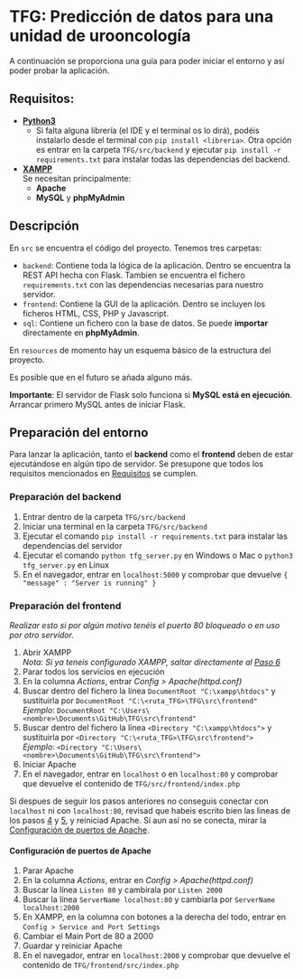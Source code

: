 # TFG: Predicción de datos para una unidad de urooncología
A continuación se proporciona una guía para poder iniciar el entorno y así poder probar la aplicación.

## Requisitos:
  - [**Python3**](https://www.python.org/downloads/)
    - Si falta alguna librería (el IDE y el terminal os lo dirá), podéis instalarlo desde el terminal con ```pip install <libreria>```.
    Otra opción es entrar en la carpeta ```TFG/src/backend``` y ejecutar ```pip install -r requirements.txt``` para instalar
    todas las dependencias del backend.
  - [**XAMPP**](https://www.apachefriends.org/download.html)
    <br>Se necesitan principalmente:
    - **Apache**
    - **MySQL** y **phpMyAdmin**
## Descripción
En ```src``` se encuentra el código del proyecto. Tenemos tres carpetas:
  - ```backend```: Contiene toda la lógica de la aplicación. Dentro se encuentra la REST API hecha con Flask. Tambien se encuentra el
                   fichero ```requirements.txt``` con las dependencias necesarias para nuestro servidor.
  - ```frontend```: Contiene la GUI de la aplicación. Dentro se incluyen los ficheros HTML, CSS, PHP y Javascript.
  - ```sql```: Contiene un fichero con la base de datos. Se puede **importar** directamente en **phpMyAdmin**.

En ```resources``` de momento hay un esquema básico de la estructura del proyecto.

Es posible que en el futuro se añada alguno más.

**Importante**: El servidor de Flask solo funciona si **MySQL está en ejecución**. Arrancar primero MySQL antes de iniciar Flask.

## Preparación del entorno
Para lanzar la aplicación, tanto el **backend** como el **frontend** deben de estar ejecutándose en algún tipo de servidor.
Se presupone que todos los requisitos mencionados en [Requisitos](#Requisitos) se cumplen.

### Preparación del backend
  1. Entrar dentro de la carpeta ```TFG/src/backend```
  2. Iniciar una terminal en la carpeta ```TFG/src/backend```
  3. Ejecutar el comando ```pip install -r requirements.txt``` para instalar las dependencias del servidor
  4. Ejecutar el comando ```python tfg_server.py``` en Windows o Mac o ```python3 tfg_server.py``` en Linux
  5. En el navegador, entrar en ```localhost:5000``` y comprobar que devuelve ```{ "message" : "Server is running" }```
  
 ### Preparación del frontend

  *Realizar esto si por algún motivo tenéis el puerto 80 bloqueado o en uso por otro servidor.*

  1. Abrir XAMPP
  <br> *Nota: Si ya teneis configurado XAMPP, saltar directamente al [Paso 6](#frontend_init_apache)*
  2. Parar todos los servicios en ejecución
  3. En la columna *Actions*, entrar *Config > Apache(httpd.conf)*
  4. Buscar dentro del fichero la línea ```DocumentRoot "C:\xampp\htdocs"``` y sustituirla por ```DocumentRoot "C:\<ruta_TFG>\TFG\src\frontend"```<a name="frontend_document_root"></a>
  <br>*Ejemplo*: ```DocumentRoot "C:\Users\<nombre>\Documents\GitHub\TFG\src\frontend"```
  5. Buscar dentro del fichero la línea ```<Directory "C:\xampp\htdocs">``` y sustituirla por ```<Directory "C:\<ruta_TFG>\TFG\src\frontend">```<a name="frontend_directory"></a>
  <br>*Ejemplo*: ```<Directory "C:\Users\<nombre>\Documents\GitHub\TFG\src\frontend">```
  6. Iniciar Apache<a name="frontend_init_apache"></a>
  7. En el navegador, entrar en ```localhost``` o en ```localhost:80``` y comprobar que devuelve el contenido de ```TFG/src/frontend/index.php```

 Si despues de seguir los pasos anteriores no conseguis conectar con ```localhost``` ni con ```localhost:80```, revisad que habeis escrito bien las lineas de los pasos [4](#frontend_document_root)
 y [5](#frontend_directory), y reiniciad Apache. Si aun así no se conecta, mirar la [Configuración de puertos de Apache](#configuracion_puertos).
  
 #### Configuración de puertos de Apache<a name="configuracion_puertos"></a>
  1. Parar Apache
  2. En la columna *Actions*, entrar en *Config > Apache(httpd.conf)*
  3. Buscar la línea ```Listen 80``` y cambirala por ```Listen 2000```
  4. Buscar la línea ```ServerName localhost:80``` y cambiarla por ```ServerName localhost:2000```
  5. En XAMPP, en la columna con botones a la derecha del todo, entrar en ```Config > Service and Port Settings```
  6. Cambiar el Main Port de 80 a 2000
  7. Guardar y reiniciar Apache
  7. En el navegador, entrar en ```localhost:2000``` y comprobar que devuelve el contenido de ```TFG/frontend/src/index.php```
  
  
